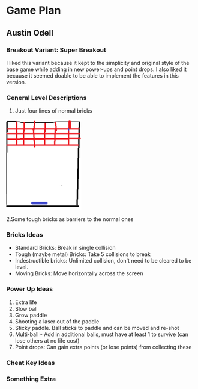 # Game Plan
## Austin Odell


### Breakout Variant: Super Breakout
I liked this variant because it kept to the simplicity and original style of the base game while adding in new power-ups and point drops. I also liked it because it seemed doable to be able to implement the features in this version. 

### General Level Descriptions
1. Just four lines of normal bricks
<img src="../resources/one.png" alt="one" width="200"/>

2.Some tough bricks as barriers to the normal ones





### Bricks Ideas
- Standard Bricks: Break in single collision
- Tough (maybe metal) Bricks: Take 5 collisions to break
- Indestructible bricks: Unlimited collision, don't need to be cleared to be level.
- Moving Bricks: Move horizontally across the screen 

### Power Up Ideas
1. Extra life
2. Slow ball
3. Grow paddle 
4. Shooting a laser out of the paddle
5. Sticky paddle. Ball sticks to paddle and can be moved and re-shot
6. Multi-ball - Add in additional balls, must have at least 1 to survive (can lose others at no life cost)
7. Point drops: Can gain extra points (or lose points) from collecting these


### Cheat Key Ideas

### Something Extra
